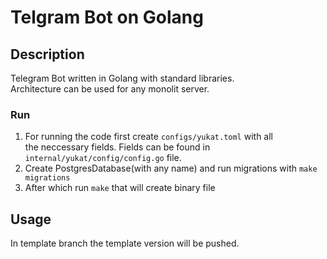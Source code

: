 # Telgram Bot on Golang
## Description
Telegram Bot written in Golang with standard libraries.<br>
Architecture can be used for any monolit server.<br>
### Run
1. For running the code first create ` configs/yukat.toml ` with all<br>
the neccessary fields. Fields can be found in ` internal/yukat/config/config.go ` file.
2. Create PostgresDatabase(with any name) and run migrations with `make migrations` 
3. After which run ` make ` that will create binary file

## Usage
In template branch the template version will be pushed.
